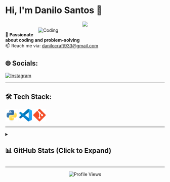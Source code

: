 # Hi, I'm Danilo Santos 👋

<div align="center">
  <img src="https://readme-typing-svg.herokuapp.com/?lines=Welcome+to+my+GitHub+Profile!;Passionate+about+coding;Always+learning+new+things&center=true&width=380&height=45">
</div>

<img align="right" alt="Coding" width="400" src="https://media.giphy.com/media/v1.Y2lkPTc5MGI3NjExcDFnYjV4Y2x6Y2t0MmN5NmQxbXgwbzNyZnBnc2JyNnJ5NmRqcm9xdyZlcD12MV9pbnRlcm5hbF9naWZzX2dpZklkJmN0PWc/qgQUggAC3Pfv687qPC/giphy.gif">

🔧 **Passionate about coding and problem-solving**  
📫 Reach me via: [danilocraft933@gmail.com](mailto:danilocraft933@gmail.com)

## 🌐 Socials:
<p align="left">
  <a href="https://www.instagram.com/danilosmoura_" target="_blank">
    <img src="https://raw.githubusercontent.com/rahuldkjain/github-profile-readme-generator/master/src/images/icons/Social/instagram.svg" alt="Instagram" height="40" width="40" />
  </a>
</p>

---

## 🛠️ Tech Stack:

<p align="left">
  <!-- Python -->
  <img src="https://raw.githubusercontent.com/devicons/devicon/master/icons/python/python-original.svg" alt="python" width="40" height="40"/>
  <!-- VS Code -->
  <img src="https://raw.githubusercontent.com/devicons/devicon/master/icons/vscode/vscode-original.svg" alt="vscode" width="40" height="40"/>
  <!-- Git -->
  <img src="https://raw.githubusercontent.com/devicons/devicon/master/icons/git/git-original.svg" alt="git" width="40" height="40"/>
</p>

---

<details>
<summary><h2>📊 GitHub Stats (Click to Expand)</h2></summary>

<div align="center">

### 📈 General Stats
<img src="https://github-readme-stats.vercel.app/api?username=danilosmoura&show_icons=true&theme=radical" alt="Danilo's GitHub Stats" />

### 🥇 Most Used Languages
<img src="https://github-readme-stats.vercel.app/api/top-langs/?username=danilosmoura&layout=compact&theme=radical" alt="Top Languages" />

### 🏆 GitHub Trophies
<img src="https://github-profile-trophy.vercel.app/?username=danilosmoura&theme=radical&row=1&column=6" alt="trophy" />

### 🐍 Contribution Snake
<img src="https://github.com/danilosmoura/danilosmoura/blob/output/github-contribution-grid-snake.gif" alt="snake" />

</div>
</details>

---

<p align="center">
  <img src="https://komarev.com/ghpvc/?username=danilosmoura&label=Profile%20views&color=blueviolet&style=flat" alt="Profile Views" />
</p>
